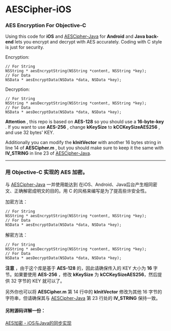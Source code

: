 # AESCipher-iOS

### AES Encryption For Objective-C

Using this code for __iOS__ and [AESCipher-Java](https://github.com/WelkinXie/AESCipher-Java) for __Android__ and __Java back-end__ lets you encrypt and decrypt with AES accurately. Coding with C style is just for security.

Encryption:

```
// For String 
NSString * aesEncryptString(NSString *content, NSString *key);
// For Data
NSData * aesEncryptData(NSData *data, NSData *key);
```

Decryption:

```
// For String 
NSString * aesDecryptString(NSString *content, NSString *key);
// For Data
NSData * aesDecryptData(NSData *data, NSData *key);
```

__Attention__ , this repo is based on __AES-128__ so you should use a __16-byte-key__ . If you want to use __AES-256__ , change __kKeySize__ to __kCCKeySizeAES256__ , and use 32 bytes' KEY.

Additionally you can modify the __kInitVector__ with another 16 bytes string in line 14 of __AESCipher.m__ , but you should make sure to keep it the same with __IV_STRING__ in line 23 of [AESCipher-Java](https://github.com/WelkinXie/AESCipher-Java).

---

### 用 Objective-C 实现的 AES 加密。

与 [AESCipher-Java](https://github.com/WelkinXie/AESCipher-Java) 一并使用能达到 在iOS、Android、Java后台产生相同密文、正确解密成明文的目的。用 C 的风格来编写是为了提高些许安全性。

加密方法：

```
// For String 
NSString * aesEncryptString(NSString *content, NSString *key);
// For Data
NSData * aesEncryptData(NSData *data, NSData *key);
```

解密方法：

```
// For String 
NSString * aesDecryptString(NSString *content, NSString *key);
// For Data
NSData * aesDecryptData(NSData *data, NSData *key);
```

__注意__ ，由于这个库是基于 __AES-128__ 的，因此请确保传入的 KEY 大小为 __16__ 字节。如果要使用 __AES-256__ ，修改 __kKeySize__ 为 __kCCKeySizeAES256__，然后提供 32 字节的 KEY 就可以了。

另外你也可以将 __AESCipher.m__ 第 14 行中的 __kInitVector__ 修改为其他 16 字节的字符串，但请确保其与 [AESCipher-Java](https://github.com/WelkinXie/AESCipher-Java) 第 23 行处的 __IV_STRING__ 保持一致。

#### 另附源码详解一份：

[AES加密 - iOS与Java的同步实现](http://www.welkinx.com/2016/07/30/10/)